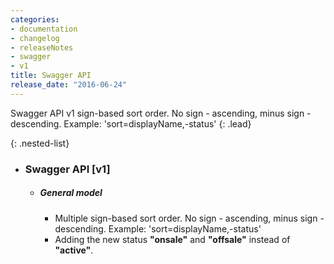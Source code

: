 ```yaml
---
categories:
- documentation
- changelog
- releaseNotes
- swagger
- v1
title: Swagger API
release_date: "2016-06-24"
---
```


Swagger API v1 sign-based sort order. No sign - ascending, minus sign - descending. Example: 'sort=displayName,-status'
{: .lead}

{: .nested-list}
- ### Swagger API [v1]
  + ##### General model
    * Multiple sign-based sort order. No sign - ascending, minus sign - descending. Example: 'sort=displayName,-status'
    * Adding the new status **"onsale"** and **"offsale"** instead of **"active"**.
